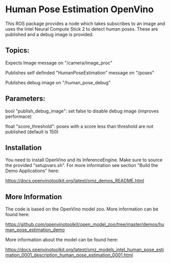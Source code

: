 Human Pose Estimation OpenVino
==============================

This ROS package provides a node which takes subscribes to an image and uses the Intel Neural Compute Stick 2 to detect 
human poses. These are published and a debug image is provided.

Topics:
-------
Expects Image message on "/camera/image_proc"

Publishes self definded "HumanPoseEstimation" message on "/poses"

Publishes debug image on "/human_pose_debug"


Parameters:
-----------

bool "publish_debug_image": set false to disable debug image (improves performace)

float "score_threshold": poses with a score less than threshold are not published (default is 150)

Installation
------------

You need to install OpenVino and its InferenceEngine. 
Make sure to source the provided "setupvars.sh". 
For more information see section "Build the Demo Applications" here:

https://docs.openvinotoolkit.org/latest/omz_demos_README.html


More Information
----------------
The code is based on the OpenVino model zoo. More information can be found here:

https://github.com/openvinotoolkit/open_model_zoo/tree/master/demos/human_pose_estimation_demo


More information about the model can be found here:

https://docs.openvinotoolkit.org/latest/omz_models_intel_human_pose_estimation_0001_description_human_pose_estimation_0001.html